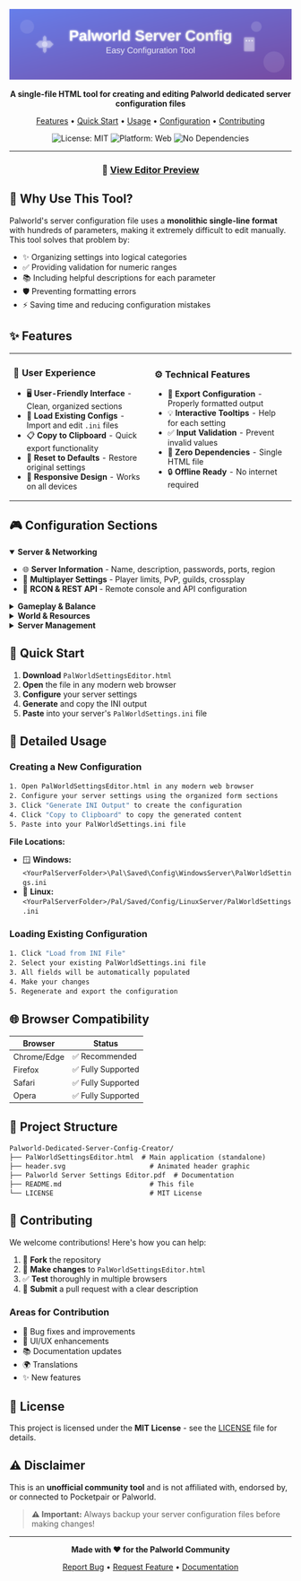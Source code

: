 <div align="center">

![Header](header.svg)

<p align="center">
  <strong>A single-file HTML tool for creating and editing Palworld dedicated server configuration files</strong>
</p>

<p align="center">
  <a href="#-features">Features</a> •
  <a href="#-quick-start">Quick Start</a> •
  <a href="#-usage">Usage</a> •
  <a href="#-configuration-sections">Configuration</a> •
  <a href="#-contributing">Contributing</a>
</p>

<p align="center">
  <img src="https://img.shields.io/badge/License-MIT-blue.svg" alt="License: MIT">
  <img src="https://img.shields.io/badge/Platform-Web-brightgreen.svg" alt="Platform: Web">
  <img src="https://img.shields.io/badge/Dependencies-None-orange.svg" alt="No Dependencies">
</p>

---

### 📄 [View Editor Preview](Palworld%20Server%20Settings%20Editor.pdf)

</div>

## 🎯 Why Use This Tool?

Palworld's server configuration file uses a **monolithic single-line format** with hundreds of parameters, making it extremely difficult to edit manually. This tool solves that problem by:

- ✨ Organizing settings into logical categories
- ✅ Providing validation for numeric ranges
- 📚 Including helpful descriptions for each parameter
- 🛡️ Preventing formatting errors
- ⚡ Saving time and reducing configuration mistakes

## ✨ Features

<table>
<tr>
<td width="50%">

### 🎨 User Experience
- 🖥️ **User-Friendly Interface** - Clean, organized sections
- 📁 **Load Existing Configs** - Import and edit `.ini` files
- 📋 **Copy to Clipboard** - Quick export functionality
- 🔄 **Reset to Defaults** - Restore original settings
- 📱 **Responsive Design** - Works on all devices

</td>
<td width="50%">

### ⚙️ Technical Features
- 💾 **Export Configuration** - Properly formatted output
- 💡 **Interactive Tooltips** - Help for each setting
- ✅ **Input Validation** - Prevent invalid values
- 🚀 **Zero Dependencies** - Single HTML file
- 🔒 **Offline Ready** - No internet required

</td>
</tr>
</table>

## 🎮 Configuration Sections

<details open>
<summary><b>Server & Networking</b></summary>

- 🌐 **Server Information** - Name, description, passwords, ports, region
- 👥 **Multiplayer Settings** - Player limits, PvP, guilds, crossplay
- 🔌 **RCON & REST API** - Remote console and API configuration

</details>

<details>
<summary><b>Gameplay & Balance</b></summary>

- ⚔️ **Gameplay Settings** - Difficulty, XP rates, death penalties, time
- 🎲 **Randomizer Settings** - World randomization options
- 🧍 **Player Settings** - Damage, hunger, stamina, HP regeneration
- 🐾 **Pal Settings** - Spawn rates, stats, egg hatching, Palbox

</details>

<details>
<summary><b>World & Resources</b></summary>

- 🏗️ **Base & Building** - Build limits, worker counts, deterioration
- 💎 **Drops & Resources** - Collection rates, respawn speeds, drops
- 👹 **Enemy & Invader** - Enemy invasion controls
- 🏛️ **Guild Settings** - Guild management, auto-reset timers

</details>

<details>
<summary><b>Server Management</b></summary>

- 💾 **Server Management** - Auto-save, chat limits, backup settings
- 📊 **Performance** - Cull distance, container intervals

</details>

## 🚀 Quick Start

1. **Download** `PalWorldSettingsEditor.html`
2. **Open** the file in any modern web browser
3. **Configure** your server settings
4. **Generate** and copy the INI output
5. **Paste** into your server's `PalWorldSettings.ini` file

## 📖 Detailed Usage

### Creating a New Configuration

```bash
1. Open PalWorldSettingsEditor.html in any modern web browser
2. Configure your server settings using the organized form sections
3. Click "Generate INI Output" to create the configuration
4. Click "Copy to Clipboard" to copy the generated content
5. Paste into your PalWorldSettings.ini file
```

**File Locations:**
- 🪟 **Windows:** `<YourPalServerFolder>\Pal\Saved\Config\WindowsServer\PalWorldSettings.ini`
- 🐧 **Linux:** `<YourPalServerFolder>/Pal/Saved/Config/LinuxServer/PalWorldSettings.ini`

### Loading Existing Configuration

```bash
1. Click "Load from INI File"
2. Select your existing PalWorldSettings.ini file
3. All fields will be automatically populated
4. Make your changes
5. Regenerate and export the configuration
```

## 🌐 Browser Compatibility

<div align="center">

| Browser | Status |
|---------|--------|
| Chrome/Edge | ✅ Recommended |
| Firefox | ✅ Fully Supported |
| Safari | ✅ Fully Supported |
| Opera | ✅ Fully Supported |

</div>

## 📁 Project Structure

```
Palworld-Dedicated-Server-Config-Creator/
├── PalWorldSettingsEditor.html  # Main application (standalone)
├── header.svg                     # Animated header graphic
├── Palworld Server Settings Editor.pdf  # Documentation
├── README.md                      # This file
└── LICENSE                        # MIT License
```

## 🤝 Contributing

We welcome contributions! Here's how you can help:

1. 🍴 **Fork** the repository
2. 🔨 **Make changes** to `PalWorldSettingsEditor.html`
3. ✅ **Test** thoroughly in multiple browsers
4. 📝 **Submit** a pull request with a clear description

### Areas for Contribution
- 🐛 Bug fixes and improvements
- 🎨 UI/UX enhancements
- 📚 Documentation updates
- 🌍 Translations
- ✨ New features

## 📜 License

This project is licensed under the **MIT License** - see the [LICENSE](LICENSE) file for details.

## ⚠️ Disclaimer

This is an **unofficial community tool** and is not affiliated with, endorsed by, or connected to Pocketpair or Palworld.

> **⚠️ Important:** Always backup your server configuration files before making changes!

---

<div align="center">

**Made with ❤️ for the Palworld Community**

[Report Bug](../../issues) • [Request Feature](../../issues) • [Documentation](Palworld%20Server%20Settings%20Editor.pdf)

</div>
